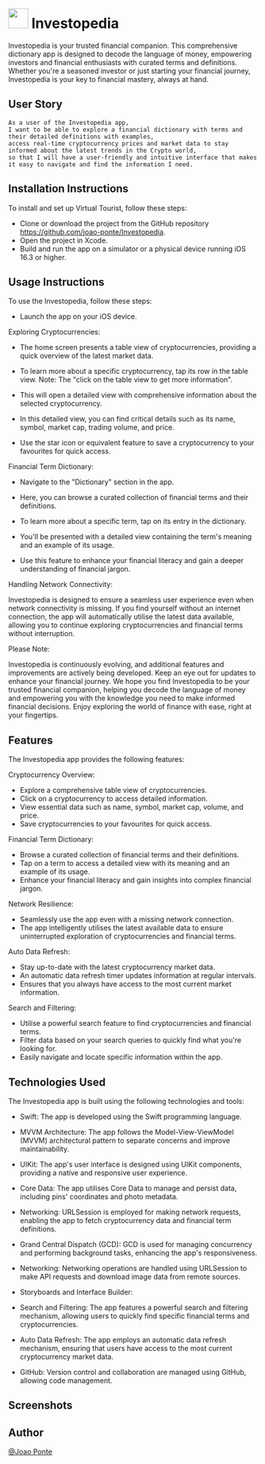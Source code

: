 
# <img src="https://cdn.jsdelivr.net/gh/devicons/devicon/icons/swift/swift-original.svg" height="40" width="40">  Investopedia

Investopedia is your trusted financial companion. This comprehensive dictionary app is designed to decode the language of money, empowering investors and financial enthusiasts with curated terms and definitions. Whether you're a seasoned investor or just starting your financial journey, Investopedia is your key to financial mastery, always at hand.




## User Story



```
As a user of the Investopedia app, 
I want to be able to explore a financial dictionary with terms and their detailed definitions with examples, 
access real-time cryptocurrency prices and market data to stay informed about the latest trends in the Crypto world, 
so that I will have a user-friendly and intuitive interface that makes it easy to navigate and find the information I need.
```


## Installation Instructions
To install and set up Virtual Tourist, follow these steps:
- Clone or download the project from the GitHub repository https://github.com/joao-ponte/Investopedia.
- Open the project in Xcode.
- Build and run the app on a simulator or a physical device running iOS 16.3 or higher.

## Usage Instructions
To use the Investopedia, follow these steps:
- Launch the app on your iOS device.

Exploring Cryptocurrencies:

- The home screen presents a table view of cryptocurrencies, providing a quick overview of the latest market data. 

- To learn more about a specific cryptocurrency, tap its row in the table view. Note: The "click on the table view to get more information".

- This will open a detailed view with comprehensive information about the selected cryptocurrency.

- In this detailed view, you can find critical details such as its name, symbol, market cap, trading volume, and price.

- Use the star icon or equivalent feature to save a cryptocurrency to your favourites for quick access.

Financial Term Dictionary:

- Navigate to the "Dictionary" section in the app.

- Here, you can browse a curated collection of financial terms and their definitions.

- To learn more about a specific term, tap on its entry in the dictionary.

- You'll be presented with a detailed view containing the term's meaning and an example of its usage.

- Use this feature to enhance your financial literacy and gain a deeper understanding of financial jargon.

Handling Network Connectivity:

Investopedia is designed to ensure a seamless user experience even when network connectivity is missing. If you find yourself without an internet connection, the app will automatically utilise the latest data available, allowing you to continue exploring cryptocurrencies and financial terms without interruption.

Please Note:

Investopedia is continuously evolving, and additional features and improvements are actively being developed. Keep an eye out for updates to enhance your financial journey.
We hope you find Investopedia to be your trusted financial companion, helping you decode the language of money and empowering you with the knowledge you need to make informed financial decisions. Enjoy exploring the world of finance with ease, right at your fingertips.


## Features
The Investopedia app provides the following features:

Cryptocurrency Overview:
- Explore a comprehensive table view of cryptocurrencies.
- Click on a cryptocurrency to access detailed information.
- View essential data such as name, symbol, market cap, volume, and price.
- Save cryptocurrencies to your favourites for quick access.

Financial Term Dictionary:
- Browse a curated collection of financial terms and their definitions.
- Tap on a term to access a detailed view with its meaning and an example of its usage.
- Enhance your financial literacy and gain insights into complex financial jargon.


Network Resilience:
- Seamlessly use the app even with a missing network connection.
- The app intelligently utilises the latest available data to ensure uninterrupted exploration of cryptocurrencies and financial terms.

Auto Data Refresh:
- Stay up-to-date with the latest cryptocurrency market data.
- An automatic data refresh timer updates information at regular intervals.
- Ensures that you always have access to the most current market information.

Search and Filtering:
- Utilise a powerful search feature to find cryptocurrencies and financial terms.
- Filter data based on your search queries to quickly find what you're looking for.
- Easily navigate and locate specific information within the app.


## Technologies Used
The Investopedia app is built using the following technologies and tools:
- Swift: The app is developed using the Swift programming language.

- MVVM Architecture: The app follows the Model-View-ViewModel (MVVM) architectural pattern to separate concerns and improve maintainability.

- UIKit: The app's user interface is designed using UIKit components, providing a native and responsive user experience.

- Core Data: The app utilises Core Data to manage and persist data, including pins' coordinates and photo metadata.

- Networking: URLSession is employed for making network requests, enabling the app to fetch cryptocurrency data and financial term definitions.

- Grand Central Dispatch (GCD): GCD is used for managing concurrency and performing background tasks, enhancing the app's responsiveness.

- Networking: Networking operations are handled using URLSession to make API requests and download image data from remote sources.

- Storyboards and Interface Builder:

- Search and Filtering: The app features a powerful search and filtering mechanism, allowing users to quickly find specific financial terms and cryptocurrencies.

- Auto Data Refresh: The app employs an automatic data refresh mechanism, ensuring that users have access to the most current cryptocurrency market data.

- GitHub: Version control and collaboration are managed using GitHub, allowing code management.
## Screenshots
## Author

[@Joao Ponte](https://www.linkedin.com/in/jponte/)

